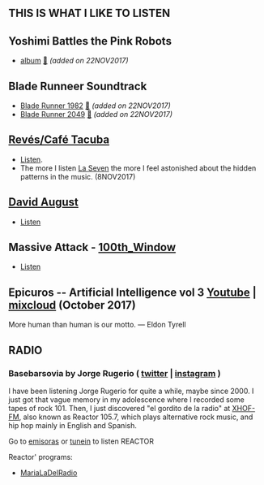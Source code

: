 THIS IS WHAT I LIKE TO LISTEN
---



## Yoshimi Battles the Pink Robots

* [album](https://en.wikipedia.org/wiki/Yoshimi_Battles_the_Pink_Robots)
[:musical_note:](https://www.youtube.com/watch?v=_phGtN72POE) _(added on 22NOV2017)_


## Blade Runneer Soundtrack

* [Blade Runner 1982](https://en.wikipedia.org/wiki/Blade_Runner_(soundtrack)) [:musical_note:](https://www.youtube.com/watch?v=k3fz6CC45ok) _(added on 22NOV2017)_
* [Blade Runner 2049](https://en.wikipedia.org/wiki/Blade_Runner_2049_(soundtrack))
 [:musical_note:](https://www.youtube.com/watch?v=a_FAF_v87Qw) _(added on 22NOV2017)_


## [Revés/Café Tacuba](https://en.wikipedia.org/wiki/Rev%C3%A9s/Yo_Soy)
* [Listen](https://www.youtube.com/watch?v=5B5XTc8LtIw).
* The more I listen [La Seven](https://listenonrepeat.com/?v=u0ydmeA_pek#Cafe_Tacvba_-__La_7_(Reves)) the more I feel astonished about
the hidden patterns in the music. (8NOV2017)

## [David August](https://www.residentadvisor.net/dj/davidaugust)
* [Listen](https://www.youtube.com/watch?v=mRfwdJx0NDE)

## Massive Attack - [100th_Window](https://en.wikipedia.org/wiki/100th_Window)
 * [Listen](https://www.youtube.com/watch?v=rhXuCz6gBUQ)

## Epicuros -- Artificial Intelligence vol 3 [Youtube](https://www.youtube.com/watch?v=EBC9LIUpKeo) | [mixcloud](https://www.mixcloud.com/Ambient_Epicuros/011-epicuros-artificial-intelligence-vol-3/) (October 2017)
More human than human is our motto.   ― Eldon Tyrell



## RADIO

###  Basebarsovia by Jorge Rugerio ( [twitter](https://twitter.com/jrugerio) | [instagram](https://www.instagram.com/jrugeriomx/) )
I have been listening Jorge Rugerio for quite a while, maybe since 2000.
I just got that vague memory in my adolescence where I recorded some tapes of
rock 101. Then, I just discovered "el gordito de la radio" at
[XHOF-FM](https://en.wikipedia.org/wiki/XHOF-FM), also known as Reactor 105.7,
which plays alternative rock music, and hip hop mainly in English and Spanish.

Go to [emisoras](http://www.emisoras.com.mx/#reactor) or
[tunein](https://tunein.com/radio/Reactor-FM-1057-s24573/) to listen REACTOR

Reactor' programs:
* [MariaLaDelRadio](https://twitter.com/marialadelradio)
